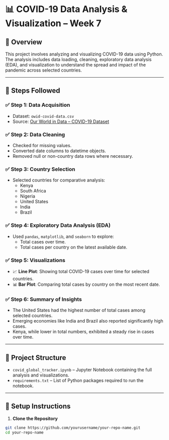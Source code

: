 # 📊 COVID-19 Data Analysis & Visualization – Week 7

## 📝 Overview

This project involves analyzing and visualizing COVID-19 data using Python. The analysis includes data loading, cleaning, exploratory data analysis (EDA), and visualization to understand the spread and impact of the pandemic across selected countries.

---

## 👣 Steps Followed

### ✅ Step 1: Data Acquisition
- Dataset: `owid-covid-data.csv`
- Source: [Our World in Data – COVID-19 Dataset](https://ourworldindata.org/covid-cases)

### ✅ Step 2: Data Cleaning
- Checked for missing values.
- Converted date columns to datetime objects.
- Removed null or non-country data rows where necessary.

### ✅ Step 3: Country Selection
- Selected countries for comparative analysis:
  - Kenya
  - South Africa
  - Nigeria
  - United States
  - India
  - Brazil

### ✅ Step 4: Exploratory Data Analysis (EDA)
- Used `pandas`, `matplotlib`, and `seaborn` to explore:
  - Total cases over time.
  - Total cases per country on the latest available date.

### ✅ Step 5: Visualizations
- 📈 **Line Plot**: Showing total COVID-19 cases over time for selected countries.
- 📊 **Bar Plot**: Comparing total cases by country on the most recent date.

### ✅ Step 6: Summary of Insights
- The United States had the highest number of total cases among selected countries.
- Emerging economies like India and Brazil also reported significantly high cases.
- Kenya, while lower in total numbers, exhibited a steady rise in cases over time.

---
## 📁 Project Structure

- `covid_global_tracker.ipynb` – Jupyter Notebook containing the full analysis and visualizations.
- `requirements.txt` – List of Python packages required to run the notebook.

---

## 🔧 Setup Instructions

1. **Clone the Repository**

```bash
git clone https://github.com/yourusername/your-repo-name.git
cd your-repo-name
